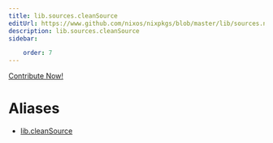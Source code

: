 ```yaml
---
title: lib.sources.cleanSource
editUrl: https://www.github.com/nixos/nixpkgs/blob/master/lib/sources.nix#L52C17
description: lib.sources.cleanSource
sidebar:

    order: 7
---
```


<a href="https://www.github.com/nixos/nixpkgs/blob/master/lib/sources.nix#L52C17">Contribute Now!</a>


# Aliases

- [lib.cleanSource](/nix-doc-comments/reference/lib/lib-cleanSource)


